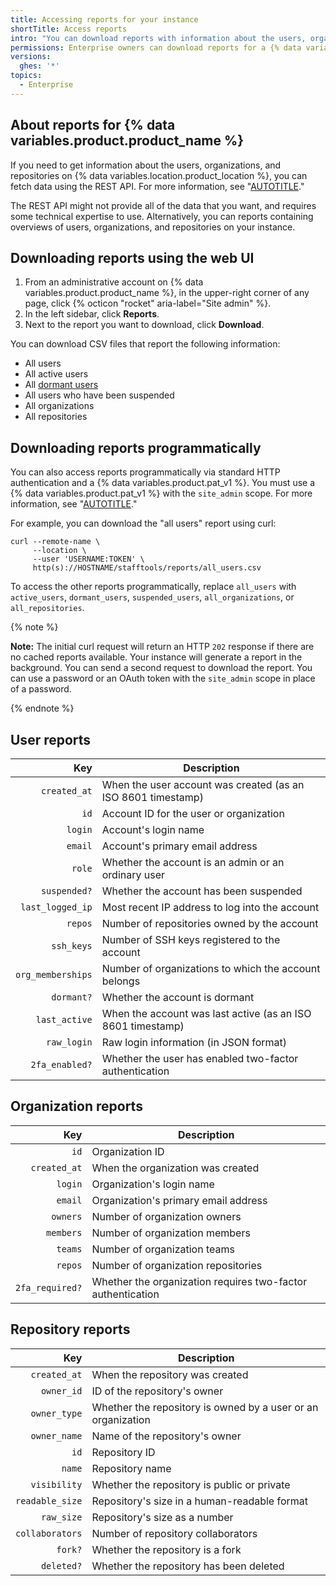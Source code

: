 ```yaml
---
title: Accessing reports for your instance
shortTitle: Access reports
intro: "You can download reports with information about the users, organizations, and repositories on {% data variables.location.product_location %}."
permissions: Enterprise owners can download reports for a {% data variables.product.prodname_ghe_server %} instance.
versions:
  ghes: '*'
topics:
  - Enterprise
---
```


## About reports for {% data variables.product.product_name %}

If you need to get information about the users, organizations, and repositories on {% data variables.location.product_location %}, you can fetch data using the REST API. For more information, see "[AUTOTITLE](/rest/about-the-rest-api/about-the-rest-api)."

The REST API might not provide all of the data that you want, and requires some technical expertise to use. Alternatively, you can reports containing overviews of users, organizations, and repositories on your instance.

## Downloading reports using the web UI
  
1. From an administrative account on {% data variables.product.product_name %}, in the upper-right corner of any page, click {% octicon "rocket" aria-label="Site admin" %}.
1. In the left sidebar, click **Reports**.
1. Next to the report you want to download, click **Download**.

You can download CSV files that report the following information:

- All users
- All active users
- All [dormant users](/admin/user-management/managing-users-in-your-enterprise/managing-dormant-users)
- All users who have been suspended
- All organizations
- All repositories

## Downloading reports programmatically

You can also access reports programmatically via standard HTTP authentication and a {% data variables.product.pat_v1 %}. You must use a {% data variables.product.pat_v1 %} with the `site_admin` scope. For more information, see "[AUTOTITLE](/authentication/keeping-your-account-and-data-secure/creating-a-personal-access-token)."

For example, you can download the "all users" report using curl:

```shell
curl --remote-name \
     --location \
     --user 'USERNAME:TOKEN' \
     http(s)://HOSTNAME/stafftools/reports/all_users.csv
```

To access the other reports programmatically, replace `all_users` with `active_users`, `dormant_users`, `suspended_users`, `all_organizations`, or `all_repositories`.

{% note %}

**Note:** The initial curl request will return an HTTP `202` response if there are no cached reports available. Your instance will generate a report in the background. You can send a second request to download the report. You can use a password or an OAuth token with the `site_admin` scope in place of a password.

{% endnote %}

## User reports

Key               | Description
-----------------:| ------------------------------------------------------------
`created_at`      | When the user account was created (as an ISO 8601 timestamp)
`id`              | Account ID for the user or organization
`login`           | Account's login name
`email`           | Account's primary email address
`role`            | Whether the account is an admin or an ordinary user
`suspended?`      | Whether the account has been suspended
`last_logged_ip`  | Most recent IP address to log into the account
`repos`           | Number of repositories owned by the account
`ssh_keys`        | Number of SSH keys registered to the account
`org_memberships` | Number of organizations to which the account belongs
`dormant?`        | Whether the account is dormant
`last_active`     | When the account was last active (as an ISO 8601 timestamp)
`raw_login`       | Raw login information (in JSON format)
`2fa_enabled?`    | Whether the user has enabled two-factor authentication

## Organization reports

Key            | Description
--------------:| ------------------------------------
`id`           | Organization ID
`created_at`   | When the organization was created
`login`        | Organization's login name
`email`        | Organization's primary email address
`owners`       | Number of organization owners
`members`      | Number of organization members
`teams`        | Number of organization teams
`repos`        | Number of organization repositories
`2fa_required?`| Whether the organization requires two-factor authentication

## Repository reports

Key             | Description
---------------:| ------------------------------------------------------------
`created_at`    | When the repository was created
`owner_id`      | ID of the repository's owner
`owner_type`    | Whether the repository is owned by a user or an organization
`owner_name`    | Name of the repository's owner
`id`            | Repository ID
`name`          | Repository name
`visibility`    | Whether the repository is public or private
`readable_size` | Repository's size in a human-readable format
`raw_size`      | Repository's size as a number
`collaborators` | Number of repository collaborators
`fork?`         | Whether the repository is a fork
`deleted?`      | Whether the repository has been deleted
